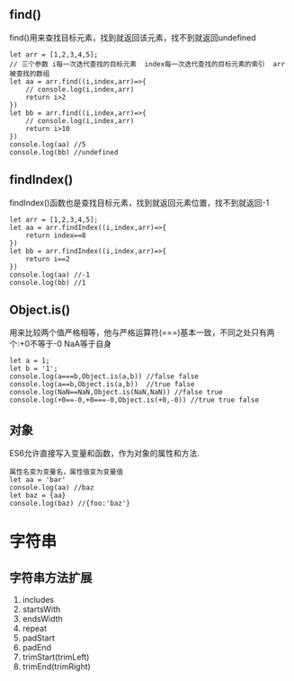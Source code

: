 ## find() ##

find()用来查找目标元素，找到就返回该元素，找不到就返回undefined
    
	let arr = [1,2,3,4,5];
	// 三个参数 i每一次迭代查找的目标元素  index每一次迭代查找的目标元素的索引  arr 被查找的数组
	let aa = arr.find((i,index,arr)=>{
		// console.log(i,index,arr)
		return i>2
	})
	let bb = arr.find((i,index,arr)=>{
		// console.log(i,index,arr)
		return i>10
	})
	console.log(aa) //5
	console.log(bb) //undefined

## findIndex() ##

findIndex()函数也是查找目标元素，找到就返回元素位置，找不到就返回-1
    			
	let arr = [1,2,3,4,5];
	let aa = arr.findIndex((i,index,arr)=>{
		return index==8
	})
	let bb = arr.findIndex((i,index,arr)=>{
		return i==2
	})
	console.log(aa) //-1
	console.log(bb) //1

## Object.is() ##

用来比较两个值严格相等，他与严格运算符(===)基本一致，不同之处只有两个:+0不等于-0 NaA等于自身
    
	let a = 1;
	let b = '1';
	console.log(a===b,Object.is(a,b)) //false false
	console.log(a==b,Object.is(a,b))  //true false
	console.log(NaN==NaN,Object.is(NaN,NaN)) //false true
	console.log(+0==-0,+0===-0,Object.is(+0,-0)) //true true false

## 对象 ##

ES6允许直接写入变量和函数，作为对象的属性和方法.

	属性名变为变量名，属性值变为变量值
	let aa = 'bar'
	console.log(aa) //baz
	let baz = {aa}
	console.log(baz) //{foo:'baz'}

# 字符串 #
## 字符串方法扩展 ##
1. includes
2. startsWith
3. endsWidth
4. repeat
5. padStart
6. padEnd
7. trimStart(trimLeft)
8. trimEnd(trimRight)

